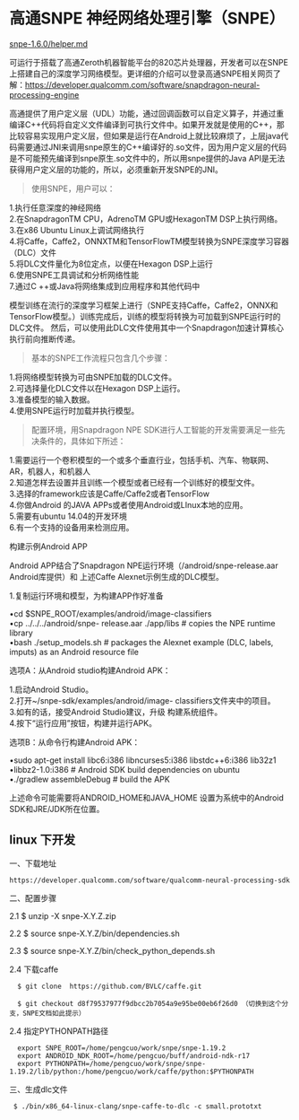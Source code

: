 # 高通SNPE 神经网络处理引擎（SNPE）

[snpe-1.6.0/helper.md ](https://github.com/RuiZeWu/Android-OpenPose/blob/master/snpe-1.6.0/helper.md)


可运行于搭载了高通Zeroth机器智能平台的820芯片处理器，开发者可以在SNPE上搭建自己的深度学习网络模型。更详细的介绍可以登录高通SNPE相关网页了解：https://developer.qualcomm.com/software/snapdragon-neural-processing-engine

高通提供了用户定义层（UDL）功能，通过回调函数可以自定义算子，并通过重编译C++代码将自定义文件编译到可执行文件中。如果开发就是使用的C++，那比较容易实现用户定义层，但如果是运行在Android上就比较麻烦了，上层java代码需要通过JNI来调用snpe原生的C++编译好的.so文件，因为用户定义层的代码是不可能预先编译到snpe原生.so文件中的，所以用snpe提供的Java
 API是无法获得用户定义层的功能的，所以，必须重新开发SNPE的JNI。


> 使用SNPE，用户可以：
 
1.执行任意深度的神经网络  
2.在SnapdragonTM CPU，AdrenoTM GPU或HexagonTM DSP上执行网络。  
3.在x86 Ubuntu Linux上调试网络执行  
4.将Caffe，Caffe2，ONNXTM和TensorFlowTM模型转换为SNPE深度学习容器（DLC）文件  
5.将DLC文件量化为8位定点，以便在Hexagon DSP上运行  
6.使用SNPE工具调试和分析网络性能  
7.通过C ++或Java将网络集成到应用程序和其他代码中  


模型训练在流行的深度学习框架上进行（SNPE支持Caffe，Caffe2，ONNX和TensorFlow模型。）训练完成后，训练的模型将转换为可加载到SNPE运行时的DLC文件。 然后，可以使用此DLC文件使用其中一个Snapdragon加速计算核心执行前向推断传递。

> 基本的SNPE工作流程只包含几个步骤：

1.将网络模型转换为可由SNPE加载的DLC文件。  
2.可选择量化DLC文件以在Hexagon DSP上运行。  
3.准备模型的输入数据。  
4.使用SNPE运行时加载并执行模型。  


> 配置环境，用Snapdragon NPE SDK进行人工智能的开发需要满足一些先决条件的，具体如下所述：

1.需要运行一个卷积模型的一个或多个垂直行业，包括手机、汽车、物联网、AR，机器人，和机器人  
2.知道怎样去设置并且训练一个模型或者已经有一个训练好的模型文件。  
3.选择的framework应该是Caffe/Caffe2或者TensorFlow  
4.你做Android 的JAVA APPs或者使用Android或LInux本地的应用。  
5.需要有ubuntu 14.04的开发环境  
6.有一个支持的设备用来检测应用。


构建示例Android APP 
 
Android APP结合了Snapdragon NPE运行环境（/android/snpe-release.aar Android库提供）和 上述Caffe Alexnet示例生成的DLC模型。 

1.复制运行环境和模型，为构建APP作好准备 

•cd $SNPE_ROOT/examples/android/image-classifiers  
•cp ../../../android/snpe- release.aar ./app/libs # copies the NPE runtime library  
•bash ./setup_models.sh # packages the Alexnet example (DLC, labels, imputs) as an Android resource file  

选项A：从Android studio构建Android APK：

1.启动Android Studio。  
2.打开~/snpe-sdk/examples/android/image- classifiers文件夹中的项目。  
3.如有的话，接受Android Studio建议，升级 构建系统组件。  
4.按下“运行应用”按钮，构建并运行APK。  

选项B：从命令行构建Android APK：

•sudo apt-get install libc6:i386 libncurses5:i386 libstdc++6:i386 lib32z1  
•libbz2-1.0:i386 # Android SDK build dependencies on ubuntu  
•./gradlew assembleDebug # build the APK  

上述命令可能需要将ANDROID_HOME和JAVA_HOME 设置为系统中的Android SDK和JRE/JDK所在位置。
## linux 下开发

一、下载地址

    https://developer.qualcomm.com/software/qualcomm-neural-processing-sdk

二、配置步骤

   2.1  $ unzip -X snpe-X.Y.Z.zip

   2.2  $ source snpe-X.Y.Z/bin/dependencies.sh

   2.3  $ source snpe-X.Y.Z/bin/check_python_depends.sh

   2.4 下载caffe

      $ git clone  https://github.com/BVLC/caffe.git

      $ git checkout d8f79537977f9dbcc2b7054a9e95be00eb6f26d0 （切换到这个分支，SNPE文档如此提示）

   2.4 指定PYTHONPATH路径

      export SNPE_ROOT=/home/pengcuo/work/snpe/snpe-1.19.2
      export ANDROID_NDK_ROOT=/home/pengcuo/buff/android-ndk-r17
      export PYTHONPATH=/home/pengcuo/work/snpe/snpe-1.19.2/lib/python:/home/pengcuo/work/caffe/python:$PYTHONPATH

三、生成dlc文件

     $ ./bin/x86_64-linux-clang/snpe-caffe-to-dlc -c small.prototxt

